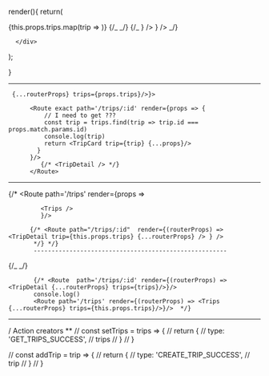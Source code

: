 render(){
return(

<div className="TripContainer">
{this.props.trips.map(trip => <TripCard key={trip.id} trip={trip} />)}
{/_ <TripForm /> _/}
{/_ <Switch>
<Route path='/trips/new' component={TripInput} />
<Route path='/trips/:id' render={(routerProps) => <Trip {...routerProps} trips={this.props.trips} /> } />
<Route path='/trips' render={(routerProps)=> <TripsComp {...routerProps} trips={this.props.trips}/> } />
</Switch> _/}

      </div>

);

}

---

     {...routerProps} trips={props.trips}/>}>

          <Route exact path='/trips/:id' render={props => {
              // I need to get ???
              const trip = trips.find(trip => trip.id === props.match.params.id)
              console.log(trip)
              return <TripCard trip={trip} {...props}/>
            }
          }/>
             {/* <TripDetail /> */}
          </Route>

---

{/\* <Route path='/trips' render={props =>

             <Trips />
             }/>

          {/* <Route path="/trips/:id"  render={(routerProps) => <TripDetail trip={this.props.trips} {...routerProps} /> } />
           */} */}
           ------------------------------------------------------

{/_ <Route exact path="/trips"  component={Trips} /> _/}

           {/* <Route  path='/trips/:id' render={(routerProps) => <TripDetail {...routerProps} trips={trips}/>}/>
           console.log()
           <Route path='/trips' render={(routerProps) => <Trips {...routerProps} trips={this.props.trips}/>}/>  */}

---

/ Action creators \*\*
// const setTrips = trips => {
// return {
// type: 'GET_TRIPS_SUCCESS',
// trips
// }
// }

// const addTrip = trip => {
// return {
// type: 'CREATE_TRIP_SUCCESS',
// trip
// }
// }
